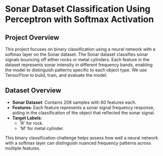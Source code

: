 # Sonar Dataset Classification Using Perceptron with Softmax Activation

## Project Overview

This project focuses on binary classification using a neural network with a softmax layer on the Sonar dataset. The Sonar dataset classifies sonar signals bouncing off either rocks or metal cylinders. Each feature in the dataset represents sonar intensity in different frequency bands, enabling the model to distinguish patterns specific to each object type. We use TensorFlow to build, train, and evaluate the model.

## Dataset Overview

- **Sonar Dataset**: Contains 208 samples with 60 features each.
- **Features**: Each feature represents a sonar signal frequency response, aiding in the classification of the object that reflected the sonar signal.
- **Target Labels**: 
  - 'R' for rock.
  - 'M' for metal cylinder.

This binary classification challenge helps assess how well a neural network with a softmax layer can distinguish nuanced frequency patterns across multiple features.
